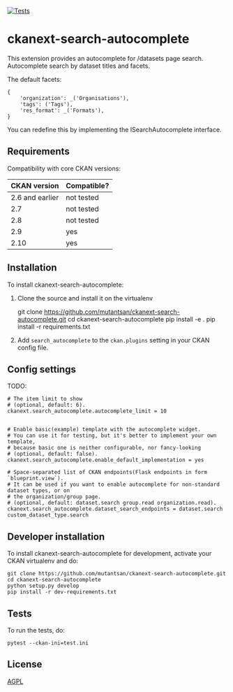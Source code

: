 [![Tests](https://github.com/mutantsan/ckanext-search-autocomplete/workflows/Tests/badge.svg?branch=main)](https://github.com/mutantsan/ckanext-search-autocomplete/actions)

# ckanext-search-autocomplete

This extension provides an autocomplete for /datasets page search.
Autocomplete search by dataset titles and facets.

The default facets:
```
{
    'organization': _('Organisations'),
    'tags': ('Tags'),
    'res_format': _('Formats'),
}
```

You can redefine this by implementing the ISearchAutocomplete interface.


## Requirements

Compatibility with core CKAN versions:

| CKAN version    | Compatible? |
|-----------------|-------------|
| 2.6 and earlier | not tested  |
| 2.7             | not tested  |
| 2.8             | not tested  |
| 2.9             | yes         |
| 2.10            | yes         |

## Installation

To install ckanext-search-autocomplete:

1. Clone the source and install it on the virtualenv

    git clone https://github.com/mutantsan/ckanext-search-autocomplete.git
    cd ckanext-search-autocomplete
    pip install -e .
	pip install -r requirements.txt

2. Add `search_autocomplete` to the `ckan.plugins` setting in your CKAN
   config file.


## Config settings
TODO:

	# The item limit to show
	# (optional, default: 6).
	ckanext.search_autocomplete.autocomplete_limit = 10


	# Enable basic(example) template with the autocomplete widget.
    # You can use it for testing, but it's better to implement your own template,
    # because basic one is neither configurable, nor fancy-looking
	# (optional, default: false).
	ckanext.search_autocomplete.enable_default_implementation = yes

	# Space-separated list of CKAN endpoints(Flask endpoints in form `blueprint.view`).
    # It can be used if you want to enable autocomplete for non-standard dataset types, or on
    # the organization/group page.
	# (optional, default: dataset.search group.read organization.read).
	ckanext.search_autocomplete.dataset_search_endpoints = dataset.search custom_dataset_type.search

## Developer installation

To install ckanext-search-autocomplete for development, activate your CKAN virtualenv and
do:

    git clone https://github.com/mutantsan/ckanext-search-autocomplete.git
    cd ckanext-search-autocomplete
    python setup.py develop
    pip install -r dev-requirements.txt


## Tests

To run the tests, do:

    pytest --ckan-ini=test.ini

## License

[AGPL](https://www.gnu.org/licenses/agpl-3.0.en.html)
